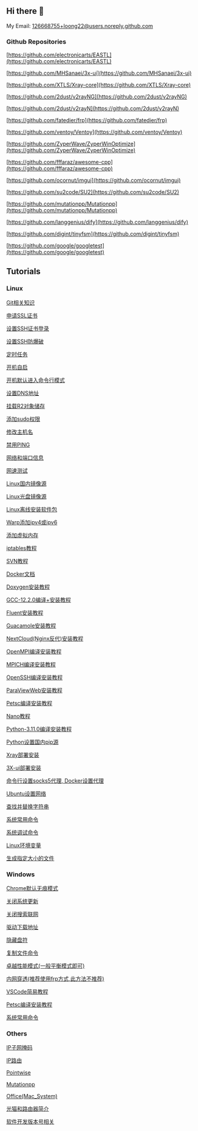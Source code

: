 ## Hi there 👋

<!--
**loong22/loong22** is a ✨ _special_ ✨ repository because its `README.md` (this file) appears on your GitHub profile.

Here are some ideas to get you started:

- 🔭 I’m currently working on ...
- 🌱 I’m currently learning ...
- 👯 I’m looking to collaborate on ...
- 🤔 I’m looking for help with ...
- 💬 Ask me about ...
- 📫 How to reach me: ...
- 😄 Pronouns: ...
- ⚡ Fun fact: ...
-->

My Email: 126668755+loong22@users.noreply.github.com


### Github Repositories

[https://github.com/electronicarts/EASTL](https://github.com/electronicarts/EASTL)

[https://github.com/MHSanaei/3x-ui](https://github.com/MHSanaei/3x-ui)

[https://github.com/XTLS/Xray-core](https://github.com/XTLS/Xray-core)

[https://github.com/2dust/v2rayNG](https://github.com/2dust/v2rayNG)

[https://github.com/2dust/v2rayN](https://github.com/2dust/v2rayN)

[https://github.com/fatedier/frp](https://github.com/fatedier/frp)


[https://github.com/ventoy/Ventoy](https://github.com/ventoy/Ventoy)

[https://github.com/ZyperWave/ZyperWinOptimize](https://github.com/ZyperWave/ZyperWinOptimize)

[https://github.com/fffaraz/awesome-cpp](https://github.com/fffaraz/awesome-cpp)


[https://github.com/ocornut/imgui](https://github.com/ocornut/imgui)

[https://github.com/su2code/SU2](https://github.com/su2code/SU2)

[https://github.com/mutationpp/Mutationpp](https://github.com/mutationpp/Mutationpp)

[https://github.com/langgenius/dify](https://github.com/langgenius/dify)

[https://github.com/digint/tinyfsm](https://github.com/digint/tinyfsm)

[https://github.com/google/googletest](https://github.com/google/googletest)


## Tutorials

### Linux

[Git相关知识](./Tutorials/Linux/01.md)

[申请SSL证书](./Tutorials/Linux/02.md)

[设置SSH证书登录](./Tutorials/Linux/03.md)

[设置SSH防爆破](./Tutorials/Linux/04.md)

[定时任务](./Tutorials/Linux/05.md)

[开机自启](./Tutorials/Linux/06.md)

[开机默认进入命令行模式](./Tutorials/Linux/07.md)

[设置DNS地址](./Tutorials/Linux/08.md)

[挂载R2对象储存](./Tutorials/Linux/09.md)

[添加sudo权限](./Tutorials/Linux/10.md)

[修改主机名](./Tutorials/Linux/11.md)

[禁用PING](./Tutorials/Linux/12.md)

[网络和端口信息](./Tutorials/Linux/13.md)

[网速测试](./Tutorials/Linux/14.md)

[Linux国内镜像源](./Tutorials/Linux/15.md)

[Linux光盘镜像源](./Tutorials/Linux/16.md)

[Linux离线安装软件包](./Tutorials/Linux/17.md)

[Warp添加ipv4或ipv6](./Tutorials/Linux/18.md)

[添加虚拟内存](./Tutorials/Linux/19.md)

[iptables教程](./Tutorials/Linux/20.md)

[SVN教程](./Tutorials/Linux/21.md)

[Docker文档](./Tutorials/Linux/22.md)

[Doxygen安装教程](./Tutorials/Linux/23.md)

[GCC-12.2.0编译+安装教程](./Tutorials/Linux/24.md)

[Fluent安装教程](./Tutorials/Linux/25.md)

[Guacamole安装教程](./Tutorials/Linux/26.md)

[NextCloud(Nginx反代)安装教程](./Tutorials/Linux/27.md)

[OpenMPI编译安装教程](./Tutorials/Linux/28.md)

[MPICH编译安装教程](./Tutorials/Linux/29.md)

[OpenSSH编译安装教程](./Tutorials/Linux/30.md)

[ParaViewWeb安装教程](./Tutorials/Linux/31.md)

[Petsc编译安装教程](./Tutorials/Linux/32.md)

[Nano教程](./Tutorials/Linux/33.md)

[Python-3.11.0编译安装教程](./Tutorials/Linux/34.md)

[Python设置国内pip源](./Tutorials/Linux/35.md)

[Xray部署安装](./Tutorials/Linux/37.md)

[3X-ui部署安装](./Tutorials/Linux/38.md)

[命令行设置socks5代理, Docker设置代理](./Tutorials/Linux/36.md)

[Ubuntu设置网络](./Tutorials/Linux/39.md)

[查找并替换字符串](./Tutorials/Linux/40.md)

[系统常用命令](./Tutorials/Linux/41.md)

[系统调试命令](./Tutorials/Linux/42.md)

[Linux环境变量](./Tutorials/Linux/43.md)

[生成指定大小的文件](./Tutorials/Linux/44.md)


### Windows

[Chrome默认无痕模式](./Tutorials/Windows/01.md)

[关闭系统更新](./Tutorials/Windows/02.md)

[关闭搜索联网](./Tutorials/Windows/03.md)

[驱动下载地址](./Tutorials/Windows/04.md)

[隐藏盘符](./Tutorials/Windows/05.md)

[复制文件命令](./Tutorials/Windows/06.md)

[卓越性能模式(一般平衡模式即可)](./Tutorials/Windows/07.md)

[内网穿透(推荐使用frp方式,此方法不推荐)](./Tutorials/Windows/08.md)

[VSCode简易教程](./Tutorials/Windows/09.md)

[Petsc编译安装教程](./Tutorials/Windows/10.md)

[系统常用命令](./Tutorials/Windows/11.md)

### Others

[IP子网掩码](./Tutorials/Others/01.md)

[IP路由](./Tutorials/Others/02.md)

[Pointwise](./Tutorials/Others/03.md)

[Mutationpp](./Tutorials/Others/04.md)

[Office(Mac_System)](./Tutorials/Others/05.md)

[光猫和路由器简介](./Tutorials/Others/06.md)

[软件开发版本号相关](./Tutorials/Others/07.md)

